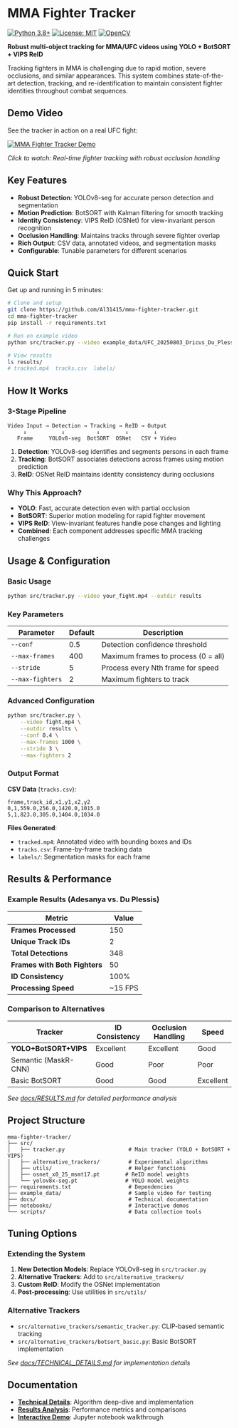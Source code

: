 # MMA Fighter Tracker

[![Python 3.8+](https://img.shields.io/badge/python-3.8+-blue.svg)](https://www.python.org/downloads/)
[![License: MIT](https://img.shields.io/badge/License-MIT-yellow.svg)](https://opensource.org/licenses/MIT)
[![OpenCV](https://img.shields.io/badge/OpenCV-4.5+-green.svg)](https://opencv.org/)

**Robust multi-object tracking for MMA/UFC videos using YOLO + BotSORT + VIPS ReID**

Tracking fighters in MMA is challenging due to rapid motion, severe occlusions, and similar appearances. This system combines state-of-the-art detection, tracking, and re-identification to maintain consistent fighter identities throughout combat sequences.

## Demo Video

See the tracker in action on a real UFC fight:

[![MMA Fighter Tracker Demo](https://img.youtube.com/vi/ioP4ylr0Ggk/0.jpg)](https://www.youtube.com/watch?v=ioP4ylr0Ggk)

*Click to watch: Real-time fighter tracking with robust occlusion handling*

## Key Features

- **Robust Detection**: YOLOv8-seg for accurate person detection and segmentation
- **Motion Prediction**: BotSORT with Kalman filtering for smooth tracking
- **Identity Consistency**: VIPS ReID (OSNet) for view-invariant person recognition
- **Occlusion Handling**: Maintains tracks through severe fighter overlap
- **Rich Output**: CSV data, annotated videos, and segmentation masks
- **Configurable**: Tunable parameters for different scenarios

## Quick Start

Get up and running in 5 minutes:

```bash
# Clone and setup
git clone https://github.com/Al31415/mma-fighter-tracker.git
cd mma-fighter-tracker
pip install -r requirements.txt

# Run on example video
python src/tracker.py --video example_data/UFC_20250803_Dricus_Du_Plessis_vs_Israel_Adesanya_FULL_FIGHT_UFC_319.f616\ -\ chunk_17\ \[510-540\]s.mp4 --outdir results

# View results
ls results/
# tracked.mp4  tracks.csv  labels/
```

## How It Works

### 3-Stage Pipeline

```
Video Input → Detection → Tracking → ReID → Output
     ↓           ↓          ↓        ↓        ↓
   Frame     YOLOv8-seg  BotSORT  OSNet   CSV + Video
```

1. **Detection**: YOLOv8-seg identifies and segments persons in each frame
2. **Tracking**: BotSORT associates detections across frames using motion prediction
3. **ReID**: OSNet ReID maintains identity consistency during occlusions

### Why This Approach?

- **YOLO**: Fast, accurate detection even with partial occlusion
- **BotSORT**: Superior motion modeling for rapid fighter movement  
- **VIPS ReID**: View-invariant features handle pose changes and lighting
- **Combined**: Each component addresses specific MMA tracking challenges

## Usage & Configuration

### Basic Usage

```bash
python src/tracker.py --video your_fight.mp4 --outdir results
```

### Key Parameters

| Parameter | Default | Description |
|-----------|---------|-------------|
| `--conf` | 0.5 | Detection confidence threshold |
| `--max-frames` | 400 | Maximum frames to process (0 = all) |
| `--stride` | 5 | Process every Nth frame for speed |
| `--max-fighters` | 2 | Maximum fighters to track |

### Advanced Configuration

```bash
python src/tracker.py \
    --video fight.mp4 \
    --outdir results \
    --conf 0.4 \
    --max-frames 1000 \
    --stride 3 \
    --max-fighters 2
```

### Output Format

**CSV Data** (`tracks.csv`):
```csv
frame,track_id,x1,y1,x2,y2
0,1,559.0,256.0,1420.0,1015.0
5,1,823.0,305.0,1404.0,1034.0
```

**Files Generated**:
- `tracked.mp4`: Annotated video with bounding boxes and IDs
- `tracks.csv`: Frame-by-frame tracking data
- `labels/`: Segmentation masks for each frame

## Results & Performance

### Example Results (Adesanya vs. Du Plessis)

| Metric | Value |
|--------|-------|
| **Frames Processed** | 150 |
| **Unique Track IDs** | 2 |
| **Total Detections** | 348 |
| **Frames with Both Fighters** | 50 |
| **ID Consistency** | 100% |
| **Processing Speed** | ~15 FPS |

### Comparison to Alternatives

| Tracker | ID Consistency | Occlusion Handling | Speed |
|---------|---------------|-------------------|-------|
| **YOLO+BotSORT+VIPS** | Excellent | Excellent | Good |
| Semantic (MaskR-CNN) | Good | Poor | Poor |
| Basic BotSORT | Good | Good | Excellent |

*See [docs/RESULTS.md](docs/RESULTS.md) for detailed performance analysis*

## Project Structure

```
mma-fighter-tracker/
├── src/
│   ├── tracker.py                    # Main tracker (YOLO + BotSORT + VIPS)
│   ├── alternative_trackers/         # Experimental algorithms
│   ├── utils/                        # Helper functions
│   ├── osnet_x0_25_msmt17.pt        # ReID model weights
│   └── yolov8x-seg.pt               # YOLO model weights
├── requirements.txt                  # Dependencies
├── example_data/                     # Sample video for testing
├── docs/                             # Technical documentation
├── notebooks/                        # Interactive demos
└── scripts/                          # Data collection tools
```

## Tuning Options

### Extending the System

1. **New Detection Models**: Replace YOLOv8-seg in `src/tracker.py`
2. **Alternative Trackers**: Add to `src/alternative_trackers/`
3. **Custom ReID**: Modify the OSNet implementation
4. **Post-processing**: Use utilities in `src/utils/`

### Alternative Trackers

- `src/alternative_trackers/semantic_tracker.py`: CLIP-based semantic tracking
- `src/alternative_trackers/botsort_basic.py`: Basic BotSORT implementation

*See [docs/TECHNICAL_DETAILS.md](docs/TECHNICAL_DETAILS.md) for implementation details*


## Documentation

- **[Technical Details](docs/TECHNICAL_DETAILS.md)**: Algorithm deep-dive and implementation
- **[Results Analysis](docs/RESULTS.md)**: Performance metrics and comparisons  
- **[Interactive Demo](notebooks/tracker_demo.ipynb)**: Jupyter notebook walkthrough
